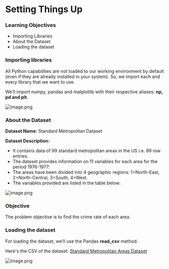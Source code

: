 # Setting Things Up

### Learning Objectives

* Importing Libraries
* About the Dataset
* Loading the dataset

### Importing libraries

All Python capabilities are not loaded to our working environment by default (even if they are already installed in your system). So, we import each and every library that we want to use.

We’ll import numpy, pandas and matplotlib with their respective aliases: **np, pd and plt.**






![image.png](https://dphi-live.s3.amazonaws.com/media_uploads/image_4cbfb8081ca44de7b679b1f58e5a9144.png)






### About the Dataset

**Dataset Name:** Standard Metropolitan Dataset

**Dataset Description:**

* It contains data of 99 standard metropolitan areas in the US i.e. 99 row entries.
* The dataset provides information on 11 variables for each area for the period 1976-1977.
* The areas have been divided into 4 geographic regions: 1=North-East, 2=North-Central, 3=South, 4=West.
* The variables provided are listed in the table below:








![image.png](https://dphi-live.s3.amazonaws.com/media_uploads/image_0ffc57b6c31f48ff800b37f81f0cd107.png)






### Objective

The problem objective is to find the crime rate of each area.

### Loading the dataset

For loading the dataset, we’ll use the Pandas **read_csv** method.

Here's the CSV of the dataset: [Standard Metropolitan Areas Dataset](https://raw.githubusercontent.com/dphi-official/Datasets/master/Standard_Metropolitan_Areas_Data-data.csv)

![image.png](https://dphi-live.s3.amazonaws.com/media_uploads/image_7ffa3304d85343ae8fba3b9acff4d605.png)